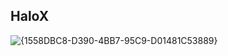 HaloX
---
![{1558DBC8-D390-4BB7-95C9-D01481C53889}](https://github.com/user-attachments/assets/fede12bd-5e38-4d25-9c5e-6c91d590bac6)
